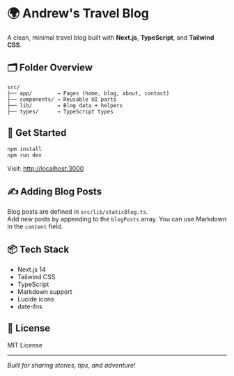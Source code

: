 # 🌍 Andrew's Travel Blog

A clean, minimal travel blog built with **Next.js**, **TypeScript**, and **Tailwind CSS**.

## 🗂 Folder Overview

```
src/
├── app/        → Pages (home, blog, about, contact)
├── components/ → Reusable UI parts
├── lib/        → Blog data + helpers
├── types/      → TypeScript types
```

## 🚀 Get Started

```bash
npm install
npm run dev
```

Visit: [http://localhost:3000](http://localhost:3000)

## ✍️ Adding Blog Posts

Blog posts are defined in `src/lib/staticBlog.ts`.  
Add new posts by appending to the `blogPosts` array. You can use Markdown in the `content` field.

## 📦 Tech Stack

- Next.js 14
- Tailwind CSS
- TypeScript
- Markdown support
- Lucide icons
- date-fns

## 📄 License

MIT License

---

*Built for sharing stories, tips, and adventure!*
